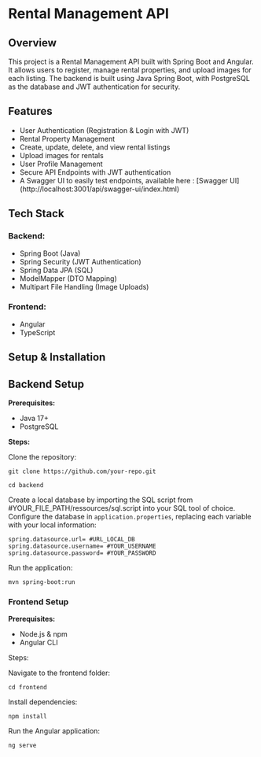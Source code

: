 # Rental Management API

## Overview

This project is a Rental Management API built with Spring Boot and Angular. It allows users to register, manage rental properties, and upload images for each listing. The backend is built using Java Spring Boot, with PostgreSQL as the database and JWT authentication for security.

## Features

- User Authentication (Registration & Login with JWT)
- Rental Property Management
- Create, update, delete, and view rental listings
- Upload images for rentals
- User Profile Management
- Secure API Endpoints with JWT authentication
- A Swagger UI to easily test endpoints, available here : [Swagger UI] (http://localhost:3001/api/swagger-ui/index.html)

## Tech Stack

### Backend:

- Spring Boot (Java)
- Spring Security (JWT Authentication)
- Spring Data JPA (SQL)
- ModelMapper (DTO Mapping)
- Multipart File Handling (Image Uploads)

### Frontend:

- Angular
- TypeScript

## Setup & Installation

## Backend Setup

**Prerequisites:**

- Java 17+
- PostgreSQL

**Steps:**

Clone the repository:
```
git clone https://github.com/your-repo.git
```
```
cd backend
```
Create a local database by importing the SQL script from #YOUR_FILE_PATH/ressources/sql.script into your SQL tool of choice.
Configure the database in `application.properties`, replacing each variable with your local information:
```
spring.datasource.url= #URL_LOCAL_DB
spring.datasource.username= #YOUR_USERNAME
spring.datasource.password= #YOUR_PASSWORD
```
Run the application:
```
mvn spring-boot:run
```
### Frontend Setup

**Prerequisites:**

- Node.js & npm
- Angular CLI

Steps:

Navigate to the frontend folder:
```
cd frontend
```
Install dependencies:
```
npm install
```
Run the Angular application:
```
ng serve
```

